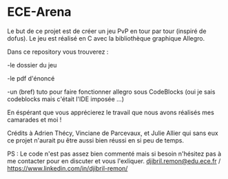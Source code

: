 # ECE-Arena

Le but de ce projet est de créer un jeu PvP en tour par tour (inspiré de dofus).
Le jeu est réalisé en C avec la bibliothèque graphique Allegro.

Dans ce repository vous trouverez :

  -le dossier du jeu
  
  -le pdf d'énoncé
  
  -un (bref) tuto pour faire fonctionner allegro sous CodeBlocks (oui je sais codeblocks mais c'était l'IDE imposée ...)

En éspérant que vous apprécierez le travail que nous avons réalisés mes camarades et moi !

Crédits à Adrien Thécy, Vinciane de Parcevaux, et Julie Allier qui sans eux ce projet n'aurait pu être aussi bien réussi en si peu de temps.

PS : Le code n'est pas assez bien commenté mais si besoin n'hésitez pas à me contacter pour en discuter et vous l'exliquer. djibril.remon@edu.ece.fr / https://www.linkedin.com/in/djibril-remon/
